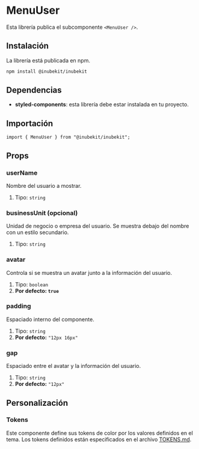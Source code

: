 # MenuUser

Esta librería publica el subcomponente `<MenuUser />`.

## Instalación

La librería está publicada en npm.

```bash
npm install @inubekit/inubekit
```

## Dependencias

- **styled-components**: esta librería debe estar instalada en tu proyecto.

## Importación

```tsx
import { MenuUser } from "@inubekit/inubekit";
```

## Props

### userName

Nombre del usuario a mostrar.

1. Tipo: `string`

### businessUnit (opcional)

Unidad de negocio o empresa del usuario. Se muestra debajo del nombre con un estilo secundario.

1. Tipo: `string`

### avatar

Controla si se muestra un avatar junto a la información del usuario.

1. Tipo: `boolean`
2. **Por defecto: `true`**

### padding

Espaciado interno del componente.

1. Tipo: `string`
2. **Por defecto:** `"12px 16px"`

### gap

Espaciado entre el avatar y la información del usuario.

1. Tipo: `string`
2. **Por defecto:** `"12px"`

## Personalización

### Tokens

Este componente define sus tokens de color por los valores definidos en el tema. Los tokens definidos están especificados en el archivo [TOKENS.md](../TOKENS.md).
